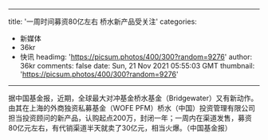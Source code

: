 
---
title: '一周时间募资80亿左右 桥水新产品受关注'
categories: 
 - 新媒体
 - 36kr
 - 快讯
headimg: 'https://picsum.photos/400/300?random=9276'
author: 36kr
comments: false
date: Sun, 21 Nov 2021 05:55:03 GMT
thumbnail: 'https://picsum.photos/400/300?random=9276'
---

<div>   
据中国基金报，近期，全球最大对冲基金桥水基金（Bridgewater）又有新动作。由其在上海的外商独资私募基金（WOFE PFM）桥水（中国）投资管理有限公司担当投资顾问的新产品，认购起点200万，封闭一年；一周内在渠道发售，募资80亿元左右，有代销渠道半天就卖了30亿元，相当火爆。（中国基金报）  
</div>
            